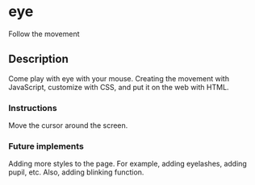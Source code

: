 # eye
Follow the movement
## Description
Come play with eye with your mouse. Creating the movement with JavaScript, customize with CSS, and put it on the web with HTML.
### Instructions
Move the cursor around the screen.
### Future implements
Adding more styles to the page. For example, adding eyelashes, adding pupil, etc. Also, adding blinking function. 
